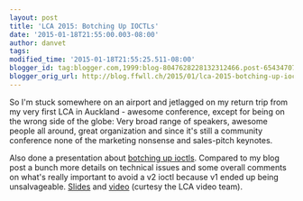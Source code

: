 ```yaml
---
layout: post
title: 'LCA 2015: Botching Up IOCTLs'
date: '2015-01-18T21:55:00.003-08:00'
author: danvet
tags: 
modified_time: '2015-01-18T21:55:25.511-08:00'
blogger_id: tag:blogger.com,1999:blog-8047628228132312466.post-6543470772358829887
blogger_orig_url: http://blog.ffwll.ch/2015/01/lca-2015-botching-up-ioctls.html
---
```


So I'm stuck somewhere on an airport and jetlagged on my return trip from my
very first LCA in Auckland - awesome conference, except for being on the wrong
side of the globe: Very broad range of speakers, awesome people all around,
great organization and since it's still a community conference none of the
marketing nonsense and sales-pitch keynotes.

Also done a presentation about
[botching up ioctls](/2013/11/botching-up-ioctls.html).
Compared to my blog post a bunch more details on technical issues
and some overall comments on what's really important to avoid a v2 ioctl because
v1 ended up being unsalvageable.
[Slides](/slides/lca-2015.pdf) and
[video](https://www.youtube.com/watch?v=WnqXHs_tGR4) (curtesy the LCA video
team).
